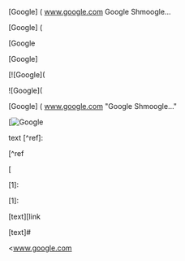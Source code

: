 [Google] ( www.google.com Google Shmoogle...

[Google] (

[Google

[Google]

[![Google](

![Google](

[Google] ( www.google.com "Google Shmoogle..."

[![Google](https://www.google.com/logo.png)

text [^ref]:

[^ref

[ 

[1]:

[1]: 

[text][link

[text]#

<www.google.com
